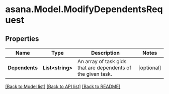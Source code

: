
# asana.Model.ModifyDependentsRequest

## Properties

Name | Type | Description | Notes
------------ | ------------- | ------------- | -------------
**Dependents** | **List&lt;string&gt;** | An array of task gids that are dependents of the given task. | [optional] 

[[Back to Model list]](../README.md#documentation-for-models)
[[Back to API list]](../README.md#documentation-for-api-endpoints)
[[Back to README]](../README.md)

